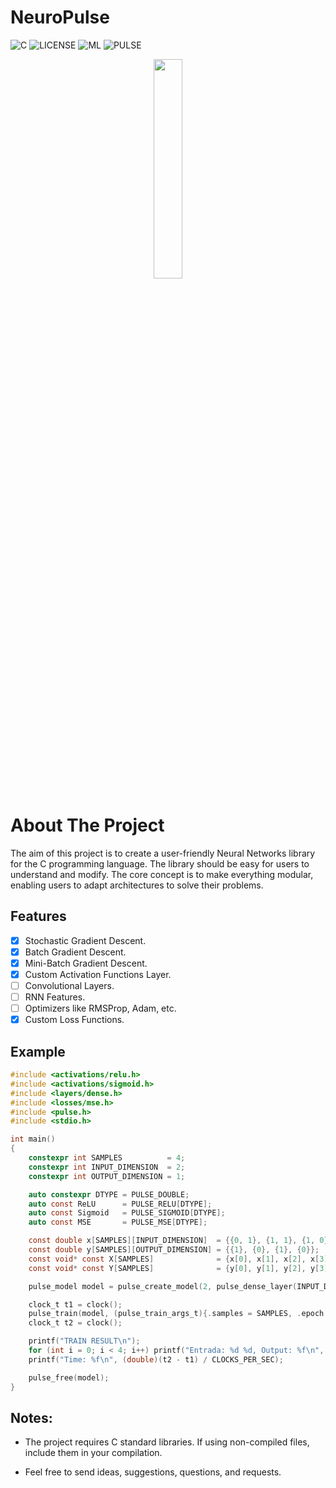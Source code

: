 # NeuroPulse

![C](https://badgen.net/badge/MADE-WITH/C)
![LICENSE](https://badgen.net/badge/LICENSE/MIT/green)
![ML](https://badgen.net/badge/ML/Machine-Learning/red)
![PULSE](https://badgen.net/badge/Learn%20in%20a/PULSE⚡/yellow)


<div align="center">
<img width="30%" src="https://github.com/IltonPfleger/NeuroPulse/blob/main/preview.gif">
</div>

# About The Project

The aim of this project is to create a user-friendly Neural Networks library for the C programming language. The library should be easy for users to understand and modify. The core concept is to make everything modular, enabling users to adapt architectures to solve their problems. 

## Features
* [x] Stochastic Gradient Descent.
* [x] Batch Gradient Descent.
* [x] Mini-Batch Gradient Descent.
* [x] Custom Activation Functions Layer.
* [ ] Convolutional Layers.
* [ ] RNN Features.
* [ ] Optimizers like RMSProp, Adam, etc.
* [x] Custom Loss Functions.

## Example
```c Xor Problem.
#include <activations/relu.h>
#include <activations/sigmoid.h>
#include <layers/dense.h>
#include <losses/mse.h>
#include <pulse.h>
#include <stdio.h>

int main()
{
    constexpr int SAMPLES          = 4;
    constexpr int INPUT_DIMENSION  = 2;
    constexpr int OUTPUT_DIMENSION = 1;

    auto constexpr DTYPE = PULSE_DOUBLE;
    auto const ReLU      = PULSE_RELU[DTYPE];
    auto const Sigmoid   = PULSE_SIGMOID[DTYPE];
    auto const MSE       = PULSE_MSE[DTYPE];

    const double x[SAMPLES][INPUT_DIMENSION]  = {{0, 1}, {1, 1}, {1, 0}, {0, 0}};
    const double y[SAMPLES][OUTPUT_DIMENSION] = {{1}, {0}, {1}, {0}};
    const void* const X[SAMPLES]              = {x[0], x[1], x[2], x[3]};
    const void* const Y[SAMPLES]              = {y[0], y[1], y[2], y[3]};

    pulse_model model = pulse_create_model(2, pulse_dense_layer(INPUT_DIMENSION, 4, DTYPE, ReLU), pulse_dense_layer(4, OUTPUT_DIMENSION, DTYPE, Sigmoid));

    clock_t t1 = clock();
    pulse_train(model, (pulse_train_args_t){.samples = SAMPLES, .epoch = 10000, .batch_size = 1, .lr = 0.1}, MSE, X, Y);
    clock_t t2 = clock();

    printf("TRAIN RESULT\n");
    for (int i = 0; i < 4; i++) printf("Entrada: %d %d, Output: %f\n", (int)x[i][0], (int)x[i][1], *(double*)pulse_forward(model, x[i]));
    printf("Time: %f\n", (double)(t2 - t1) / CLOCKS_PER_SEC);

    pulse_free(model);
}

```
## Notes:
* The project requires C standard libraries. If using non-compiled files, include them in your compilation.

* Feel free to send ideas, suggestions, questions, and requests.
